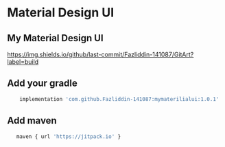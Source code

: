 # Material Design UI 

## My Material Design UI 
https://img.shields.io/github/last-commit/Fazliddin-141087/GitArt?label=build

## Add your gradle

```bash
    implementation 'com.github.Fazliddin-141087:mymaterilialui:1.0.1'
 ```
## Add maven

```bash
   maven { url 'https://jitpack.io' } 
```


